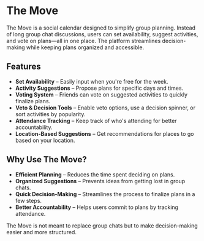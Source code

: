 # The Move

The Move is a social calendar designed to simplify group planning. Instead of long group chat discussions, users can set availability, suggest activities, and vote on plans—all in one place. The platform streamlines decision-making while keeping plans organized and accessible.

## Features

- **Set Availability** – Easily input when you're free for the week.
- **Activity Suggestions** – Propose plans for specific days and times.
- **Voting System** – Friends can vote on suggested activities to quickly finalize plans.
- **Veto & Decision Tools** – Enable veto options, use a decision spinner, or sort activities by popularity.
- **Attendance Tracking** – Keep track of who's attending for better accountability.
- **Location-Based Suggestions** – Get recommendations for places to go based on your location.

## Why Use The Move?

- **Efficient Planning** – Reduces the time spent deciding on plans.
- **Organized Suggestions** – Prevents ideas from getting lost in group chats.
- **Quick Decision-Making** – Streamlines the process to finalize plans in a few steps.
- **Better Accountability** – Helps users commit to plans by tracking attendance.

The Move is not meant to replace group chats but to make decision-making easier and more structured.
